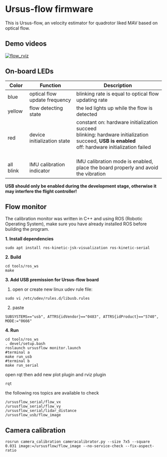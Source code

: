 # Ursus-flow firmware

This is Ursus-flow, an velocity estimator for quadrotor liked MAV based on optical flow.

## Demo videos

[![flow_rviz](https://github.com/shengwen1997/ursus-flow-firmware/blob/master/materials/flow_demo.png?raw=true)](https://www.youtube.com/watch?v=TZlbP051b0A)

## On-board LEDs

| Color  | Function                    | Description                                                                                                                                                         |
|--------|-----------------------------|---------------------------------------------------------------------------------------------------------------------------------------------------------------------|
| blue   | optical flow update frequency | blinking rate is equal to optical flow updating rate|
| yellow | flow detecting state        | the led lights up while the flow is detected                                                                                                                                                                 |
| red    | device initialization state | constant on: hardware initialization succeed</br>blinking: hardware initialization succeed, **USB is enabled**</br>off: hardware initialization failed</br></br>  |
| all blink    | IMU calibration indicator | IMU calibration mode is enabled, place the board properly and avoid the vibration

**USB should only be enabled during the development stage, otherwise it may interfere the flight controller!**

## Flow monitor

The calibration monitor was written in C++ and using ROS (Robotic Operating System),
make sure you have already installed ROS before building the program.

**1. Install dependencies**

```
sudo apt install ros-kinetic-jsk-visualization ros-kinetic-serial
```

**2. Build**

```
cd tools/ros_ws
make
```

**3. Add USB premission for Ursus-flow board**

1. open or create new linux udev rule file:

```
sudo vi /etc/udev/rules.d/libusb.rules
```

2. paste

```
SUBSYSTEMS=="usb", ATTRS{idVendor}=="0483", ATTRS{idProduct}=="5740", MODE:="0666"
```


**4. Run**

```
cd tools/ros_ws
. devel/setup.bash
roslaunch ursusflow monitor.launch
#terminal a
make run_usb
#terminal b
make run_serial
```

open rqt then add new plot plugin and rviz plugin

```
rqt
```

the following ros topics are available to check

```
/ursusflow_serial/flow_vx
/ursusflow_serial/flow_vy
/ursusflow_serial/lidar_distance
/ursusflow_usb/flow_image
```

## Camera calibration

```
rosrun camera_calibration cameracalibrator.py --size 7x5 --square 0.031 image:=/ursusflow/flow_image --no-service-check --fix-aspect-ratio
```
